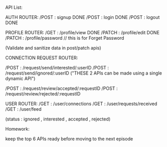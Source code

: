 API List:

AUTH ROUTER: 
/POST : signup      DONE
/POST : login       DONE
/POST : logout      DONE


PROFILE ROUTER:
/GET : /profile/view                DONE
/PATCH : /profile/edit              DONE
/PATCH : /profile/password                         // this is for Forget Password

(Validate and sanitize data in post/patch apis)

CONNECTION REQUEST ROUTER:

/POST : /request/send/interested/:userID
/POST : /request/send/ignored/:userID
("THESE 2 APIs can be made using a single dynamic API")

/POST : /request/review/accepted/:requestID
/POST : /request/review/rejected/:requestID


USER ROUTER:
/GET : /user/connections
/GET : /user/requests/received
/GET : /user/feed

(status : ignored , interested , accepted , rejected)



Homework:

keep the top 6 APIs ready before moving to the next episode     